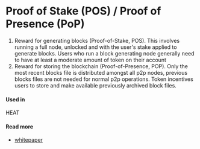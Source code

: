 # Proof of Stake \(POS\) / Proof of Presence \(PoP\)

1. Reward for generating blocks \(Proof-of-Stake, POS\). This involves running a full node, unlocked and with the user's stake applied to generate blocks. Users who run a block generating node generally need to have at least a moderate amount of token on their account
2. Reward for storing the blockchain \(Proof-of-Presence, POP\). Only the most recent blocks file is distributed amongst all p2p nodes, previous blocks files are not needed for normal p2p operations. Token incentives users to store and make available previously archived block files.

#### Used in

HEAT

#### Read more

* [whitepaper](https://heatledger.com/HEATWhitepaper.pdf)

